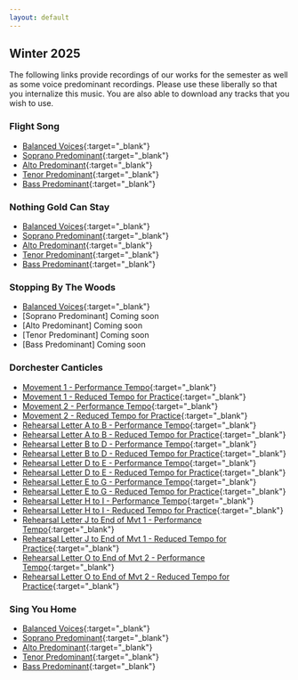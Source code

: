 ```yaml
---
layout: default
---
```

## Winter 2025

The following links provide recordings of our works for the semester as well as some voice predominant recordings. Please use these liberally so that you internalize this music. You are also able to download any tracks that you wish to use.

### Flight Song

*   [Balanced Voices](https://acadiau-my.sharepoint.com/:u:/g/personal/michael_caines_acadiau_ca/ESKMMoE9O2hOg8-e-x0pN2cBQ95MPAstZSB2on4NXcVB-g?e=MXk1BH){:target="_blank"}
*   [Soprano Predominant](https://acadiau-my.sharepoint.com/:u:/g/personal/michael_caines_acadiau_ca/Edx4C_YlW9FKtbzXjX0M1sgBZMQ33IVwlI44CElyI48tgQ?e=k3oowi){:target="_blank"}
*   [Alto Predominant](https://acadiau-my.sharepoint.com/:u:/g/personal/michael_caines_acadiau_ca/EVELzfTunWpHkkme6188QRwBmGdvEttERvmbb4Tg4N3xtQ?e=k7Mmsb){:target="_blank"}
*   [Tenor Predominant](https://acadiau-my.sharepoint.com/:u:/g/personal/michael_caines_acadiau_ca/EfbcuQtINChGqt-ENRpnBzEBAS2_xo39A1FDIvoduCHLZw?e=cUFNFz){:target="_blank"}
*   [Bass Predominant](https://acadiau-my.sharepoint.com/:u:/g/personal/michael_caines_acadiau_ca/ETt9Ppc7eOBHgidLx5UgCqMBv7stutOmtGK04afsv48Mhw?e=FZkxcV){:target="_blank"}

### Nothing Gold Can Stay

*   [Balanced Voices](https://acadiau-my.sharepoint.com/:u:/g/personal/michael_caines_acadiau_ca/EWAffcq7_olImzCfu4ibCJYBr2sXuN5F7bicwKwGemrgNQ?e=WQmxPQ){:target="_blank"}
*   [Soprano Predominant](https://acadiau-my.sharepoint.com/:u:/g/personal/michael_caines_acadiau_ca/EX_5_tsTn_tBj7ONX3MHhpcBnbCXqzAYsqeNHsVCncutDg?e=u3Vsf8){:target="_blank"}
*   [Alto Predominant](https://acadiau-my.sharepoint.com/:u:/g/personal/michael_caines_acadiau_ca/EedKrGC_7WhKrK7Kru1vU2YB9w7SrdjZaxgKucHjGpW67g?e=cmxf65){:target="_blank"}
*   [Tenor Predominant](https://acadiau-my.sharepoint.com/:u:/g/personal/michael_caines_acadiau_ca/Eb4AP4HRnLtGifBcLwuMmQYB2GkM_fhpe_SFIY6yB1oByQ?e=5Pxbsz){:target="_blank"}
*   [Bass Predominant](https://acadiau-my.sharepoint.com/:u:/g/personal/michael_caines_acadiau_ca/ERfTu07uHLVPhj42DVLod_QBcZOozIx2r0eIu2HiodLMjA?e=ewkeUD){:target="_blank"}

### Stopping By The Woods

*   [Balanced Voices](https://acadiau-my.sharepoint.com/:u:/g/personal/michael_caines_acadiau_ca/EQvSAn7hvUVFoWY-HBow0o8BemNU2k_PH10hqhPYdlZ7hQ?e=6S53PR){:target="_blank"}
*   [Soprano Predominant] Coming soon
*   [Alto Predominant] Coming soon
*   [Tenor Predominant] Coming soon
*   [Bass Predominant] Coming soon

### Dorchester Canticles

*   [Movement 1 - Performance Tempo](https://acadiau-my.sharepoint.com/:u:/g/personal/michael_caines_acadiau_ca/EZyOWiiabFVBi5wwyDKT3GEBcYE3tuhTcaXruHnctV3NTQ?e=E1dQnd){:target="_blank"}
*   [Movement 1 - Reduced Tempo for Practice](https://acadiau-my.sharepoint.com/:u:/g/personal/michael_caines_acadiau_ca/EReh03vtoaRLveU5QyFhmBoBXqHcTxqZddSafR8IcgRo9g?e=NuDGCZ){:target="_blank"}
*   [Movement 2 - Performance Tempo](https://acadiau-my.sharepoint.com/:u:/g/personal/michael_caines_acadiau_ca/EQX-oDIMH7xEke2biQuiSdIBJfWCHNekQhTGRa6P4dVZmA?e=H8bSPx){:target="_blank"}
*   [Movement 2 - Reduced Tempo for Practice](https://acadiau-my.sharepoint.com/:u:/g/personal/michael_caines_acadiau_ca/EUOw4xOAhBJHnR2Z9L0SuWgBZglR23v7xXjCOfPOKsOuow?e=X4KDp6){:target="_blank"}
*   [Rehearsal Letter A to B - Performance Tempo](https://acadiau-my.sharepoint.com/:u:/g/personal/michael_caines_acadiau_ca/ES3bIYeCFZVLvFbeeaQUjSoByUArXvJ4-jAR7Rrv_rI3Rg?e=2JBVgB){:target="_blank"}
*   [Rehearsal Letter A to B - Reduced Tempo for Practice](https://acadiau-my.sharepoint.com/:u:/g/personal/michael_caines_acadiau_ca/EWQzX4_vQpBFi0f6jo3NfWMBTpma-E8jdvvOnFuf7QcF3Q?e=dGoCoY){:target="_blank"}
*   [Rehearsal Letter B to D - Performance Tempo](https://acadiau-my.sharepoint.com/:u:/g/personal/michael_caines_acadiau_ca/Edi59vxV_QpJmtotcpRB26sBWq2sZWUFkdvWY_8Tf2dh6w?e=RgewdN){:target="_blank"}
*   [Rehearsal Letter B to D - Reduced Tempo for Practice](https://acadiau-my.sharepoint.com/:u:/g/personal/michael_caines_acadiau_ca/EXR5_QTecn5HoDkXhpIiOKABeg49cK4_LhRTBKEGjPXSCA?e=9UbbZZ){:target="_blank"}
*   [Rehearsal Letter D to E - Performance Tempo](https://acadiau-my.sharepoint.com/:u:/g/personal/michael_caines_acadiau_ca/ERvlE484GylNiTS0T4a8sPkB06PTOIzBZ2iSbTTvAQ3Jng?e=ydK2Jn){:target="_blank"}
*   [Rehearsal Letter D to E - Reduced Tempo for Practice](https://acadiau-my.sharepoint.com/:u:/g/personal/michael_caines_acadiau_ca/Eea2qdK6JxBPonn6eRiTGHwB4XGNd5OSVJmc7QCjz2Pf0g?e=MWv3zO){:target="_blank"}
*   [Rehearsal Letter E to G - Performance Tempo](https://acadiau-my.sharepoint.com/:u:/g/personal/michael_caines_acadiau_ca/ETcbBNjz5BZKpkTOqXEOx6sB7cg3KjqUMelGzSToPsqAHg?e=p6M45D){:target="_blank"}
*   [Rehearsal Letter E to G - Reduced Tempo for Practice](https://acadiau-my.sharepoint.com/:u:/g/personal/michael_caines_acadiau_ca/EZNQb01b6DRGhL3nnqrjN60BvycjK0dxhB-zfYNgwSLh3g?e=tbq385){:target="_blank"}
*   [Rehearsal Letter H to I - Performance Tempo](https://acadiau-my.sharepoint.com/:u:/g/personal/michael_caines_acadiau_ca/EVc7JJZiyPpMnindxq4aMwgBXtbp7ptMwr6ErFGL8x-7Yw?e=8rwuna){:target="_blank"}
*   [Rehearsal Letter H to I - Reduced Tempo for Practice](https://acadiau-my.sharepoint.com/:u:/g/personal/michael_caines_acadiau_ca/EWuODIiAdOdMnlCC1UsPbPkBJIAs_IuYNO3CBQpR--CS4g?e=4Hwrdv){:target="_blank"}
*   [Rehearsal Letter J to End of Mvt 1 - Performance Tempo](https://acadiau-my.sharepoint.com/:u:/g/personal/michael_caines_acadiau_ca/ETYPREai7xVNu1m20FC7zXwBEir3_2uK4ODVa76pXajWEw?e=BlNVSg){:target="_blank"}
*   [Rehearsal Letter J to End of Mvt 1 - Reduced Tempo for Practice](https://acadiau-my.sharepoint.com/:u:/g/personal/michael_caines_acadiau_ca/EaXKy3GhcOVGulvLIpCeFAEBJvEp7zi9XxieqTUireIAQA?e=RYeVJT){:target="_blank"}
*   [Rehearsal Letter O to End of Mvt 2 - Performance Tempo](https://acadiau-my.sharepoint.com/:u:/g/personal/michael_caines_acadiau_ca/ER3f3pgHDt9BglJodAgZWtsBLS_EFS7afv_LIc_4OAwdrQ?e=UXZzQP){:target="_blank"}
*   [Rehearsal Letter O to End of Mvt 2 - Reduced Tempo for Practice](https://acadiau-my.sharepoint.com/:u:/g/personal/michael_caines_acadiau_ca/EWy0HR1lYW5Ms3nmqdVwQnkBfaRdh5jOQeu7cwJECJaXjA?e=OyENLb){:target="_blank"}


### Sing You Home

*   [Balanced Voices](https://acadiau-my.sharepoint.com/:u:/g/personal/michael_caines_acadiau_ca/EVwiZpm95j1AtJXlnuxXiuYBxA3twe--MttbxXY4hv6zcA?e=xKGhVc){:target="_blank"}
*   [Soprano Predominant](https://acadiau-my.sharepoint.com/:u:/g/personal/michael_caines_acadiau_ca/EVwA7mh-c7RGo4RRKN59B0kB4vleFfgaizZ4l6GZ8zUxDQ?e=L2QGcM){:target="_blank"}
*   [Alto Predominant](https://acadiau-my.sharepoint.com/:u:/g/personal/michael_caines_acadiau_ca/EbxXbH0Kv6ZCnMmHOzLjreQB2M2SjBs-3AeilY-DMf2VPA?e=e35Git){:target="_blank"}
*   [Tenor Predominant](https://acadiau-my.sharepoint.com/:u:/g/personal/michael_caines_acadiau_ca/ETgQSedQW9xHpqJyQVek2AQBw0fj8rYwtaSQg3s8aPoRsg?e=CUjuHZ){:target="_blank"}
*   [Bass Predominant](https://acadiau-my.sharepoint.com/:u:/g/personal/michael_caines_acadiau_ca/EWGy9p8HD-5Fm_EwX3stc4cBSJ2dq2qWOivUgOexeQLcIQ?e=Jh5Fsq){:target="_blank"}